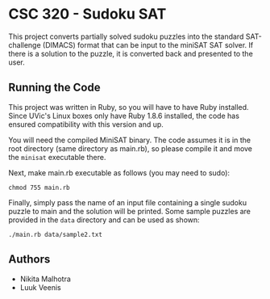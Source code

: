 # CSC 320 - Sudoku SAT

This project converts partially solved sudoku puzzles into the standard
SAT-challenge (DIMACS) format that can be input to the miniSAT SAT solver.
If there is a solution to the puzzle, it is converted back and presented
to the user.

## Running the Code

This project was written in Ruby, so you will have to have Ruby installed.
Since UVic's Linux boxes only have Ruby 1.8.6 installed, the code has ensured
compatibility with this version and up.

You will need the compiled MiniSAT binary. The code assumes it is in the root
directory (same directory as main.rb), so please compile it and move the
`minisat` executable there.

Next, make main.rb executable as follows (you may need to sudo):
```
chmod 755 main.rb
```
Finally, simply pass the name of an input file containing a single sudoku
puzzle to main and the solution will be printed. Some sample puzzles are
provided in the `data` directory and can be used as shown:
```
./main.rb data/sample2.txt
```

## Authors

- Nikita Malhotra
- Luuk Veenis
